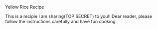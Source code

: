 Yellow Rice Recipe

This is a recipie I am sharing(TOP SECRET) to you!! Dear reader, please follow the instructions carefully and have fun cooking.